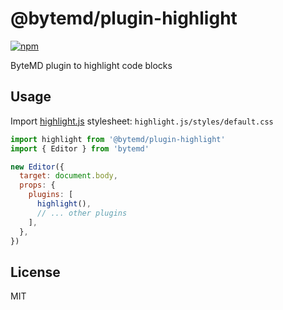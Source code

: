 # @bytemd/plugin-highlight

[![npm](https://img.shields.io/npm/v/@bytemd/plugin-highlight.svg)](https://npm.im/@bytemd/plugin-highlight)

ByteMD plugin to highlight code blocks

## Usage

Import [highlight.js](https://highlightjs.org/) stylesheet: `highlight.js/styles/default.css`

```js
import highlight from '@bytemd/plugin-highlight'
import { Editor } from 'bytemd'

new Editor({
  target: document.body,
  props: {
    plugins: [
      highlight(),
      // ... other plugins
    ],
  },
})
```

## License

MIT

